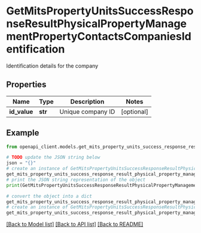 # GetMitsPropertyUnitsSuccessResponseResultPhysicalPropertyManagementPropertyContactsCompaniesIdentification

Identification details for the company

## Properties

Name | Type | Description | Notes
------------ | ------------- | ------------- | -------------
**id_value** | **str** | Unique company ID | [optional] 

## Example

```python
from openapi_client.models.get_mits_property_units_success_response_result_physical_property_management_property_contacts_companies_identification import GetMitsPropertyUnitsSuccessResponseResultPhysicalPropertyManagementPropertyContactsCompaniesIdentification

# TODO update the JSON string below
json = "{}"
# create an instance of GetMitsPropertyUnitsSuccessResponseResultPhysicalPropertyManagementPropertyContactsCompaniesIdentification from a JSON string
get_mits_property_units_success_response_result_physical_property_management_property_contacts_companies_identification_instance = GetMitsPropertyUnitsSuccessResponseResultPhysicalPropertyManagementPropertyContactsCompaniesIdentification.from_json(json)
# print the JSON string representation of the object
print(GetMitsPropertyUnitsSuccessResponseResultPhysicalPropertyManagementPropertyContactsCompaniesIdentification.to_json())

# convert the object into a dict
get_mits_property_units_success_response_result_physical_property_management_property_contacts_companies_identification_dict = get_mits_property_units_success_response_result_physical_property_management_property_contacts_companies_identification_instance.to_dict()
# create an instance of GetMitsPropertyUnitsSuccessResponseResultPhysicalPropertyManagementPropertyContactsCompaniesIdentification from a dict
get_mits_property_units_success_response_result_physical_property_management_property_contacts_companies_identification_from_dict = GetMitsPropertyUnitsSuccessResponseResultPhysicalPropertyManagementPropertyContactsCompaniesIdentification.from_dict(get_mits_property_units_success_response_result_physical_property_management_property_contacts_companies_identification_dict)
```
[[Back to Model list]](../README.md#documentation-for-models) [[Back to API list]](../README.md#documentation-for-api-endpoints) [[Back to README]](../README.md)


